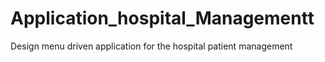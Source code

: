 # Application_hospital_Managementt
Design menu driven application for the hospital patient management
